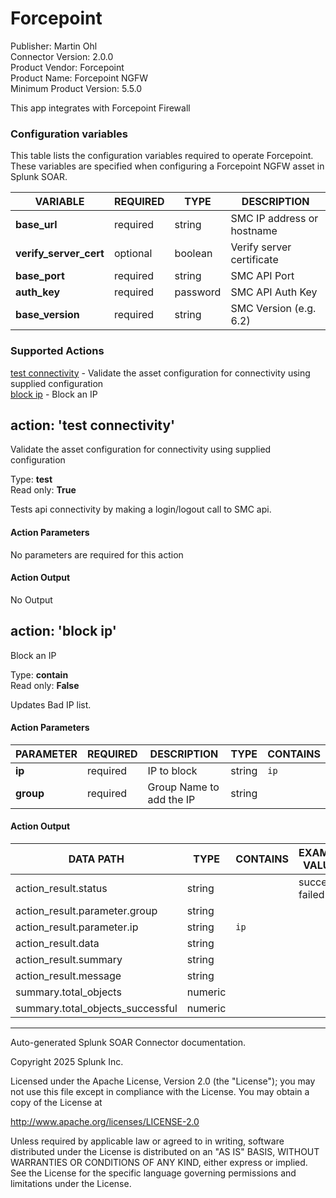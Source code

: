 # Forcepoint

Publisher: Martin Ohl \
Connector Version: 2.0.0 \
Product Vendor: Forcepoint \
Product Name: Forcepoint NGFW \
Minimum Product Version: 5.5.0

This app integrates with Forcepoint Firewall

### Configuration variables

This table lists the configuration variables required to operate Forcepoint. These variables are specified when configuring a Forcepoint NGFW asset in Splunk SOAR.

VARIABLE | REQUIRED | TYPE | DESCRIPTION
-------- | -------- | ---- | -----------
**base_url** | required | string | SMC IP address or hostname |
**verify_server_cert** | optional | boolean | Verify server certificate |
**base_port** | required | string | SMC API Port |
**auth_key** | required | password | SMC API Auth Key |
**base_version** | required | string | SMC Version (e.g. 6.2) |

### Supported Actions

[test connectivity](#action-test-connectivity) - Validate the asset configuration for connectivity using supplied configuration \
[block ip](#action-block-ip) - Block an IP

## action: 'test connectivity'

Validate the asset configuration for connectivity using supplied configuration

Type: **test** \
Read only: **True**

Tests api connectivity by making a login/logout call to SMC api.

#### Action Parameters

No parameters are required for this action

#### Action Output

No Output

## action: 'block ip'

Block an IP

Type: **contain** \
Read only: **False**

Updates Bad IP list.

#### Action Parameters

PARAMETER | REQUIRED | DESCRIPTION | TYPE | CONTAINS
--------- | -------- | ----------- | ---- | --------
**ip** | required | IP to block | string | `ip` |
**group** | required | Group Name to add the IP | string | |

#### Action Output

DATA PATH | TYPE | CONTAINS | EXAMPLE VALUES
--------- | ---- | -------- | --------------
action_result.status | string | | success failed |
action_result.parameter.group | string | | |
action_result.parameter.ip | string | `ip` | |
action_result.data | string | | |
action_result.summary | string | | |
action_result.message | string | | |
summary.total_objects | numeric | | |
summary.total_objects_successful | numeric | | |

______________________________________________________________________

Auto-generated Splunk SOAR Connector documentation.

Copyright 2025 Splunk Inc.

Licensed under the Apache License, Version 2.0 (the "License");
you may not use this file except in compliance with the License.
You may obtain a copy of the License at

http://www.apache.org/licenses/LICENSE-2.0

Unless required by applicable law or agreed to in writing,
software distributed under the License is distributed on an "AS IS" BASIS,
WITHOUT WARRANTIES OR CONDITIONS OF ANY KIND, either express or implied.
See the License for the specific language governing permissions and limitations under the License.
